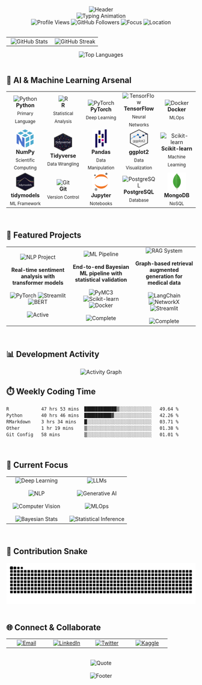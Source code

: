 <div align="center">
  <img src="https://capsule-render.vercel.app/api?type=waving&color=gradient&customColorList=6,11,20&height=180&section=header&text=Chris%20Olande&fontSize=50&fontColor=ffffff&animation=fadeIn&fontAlignY=35&desc=Data%20Scientist%20|%20ML%20Engineer%20|%20NLP%20Enthusiast&descAlignY=55&descAlign=50" alt="Header"/>
</div>

<div align="center">
  <img src="https://readme-typing-svg.demolab.com?font=JetBrains+Mono&weight=500&size=26&duration=3000&pause=1000&color=58A6FF&center=true&vCenter=true&width=1000&height=60&lines=Building+AI+Systems+That+Matter;Statistics+%26+Programming+Student+at+Kenyatta+University;Turning+Complex+Data+Into+Actionable+Insights;" alt="Typing Animation" />
</div>

<div align="center">
  <img src="https://komarev.com/ghpvc/?username=Chrisolande&label=Profile%20Views&color=58A6FF&style=flat-square&exclude_me=true&reset=true" alt="Profile Views" />
  <img src="https://img.shields.io/github/followers/Chrisolande?label=Followers&style=flat-square&color=58A6FF&logo=github" alt="GitHub Followers" />
  <img src="https://img.shields.io/badge/Focus-Machine%20Learning-58A6FF?style=flat-square" alt="Focus"/>
  <img src="https://img.shields.io/badge/Location-Nairobi%2C%20Kenya-58A6FF?style=flat-square&logo=googlemaps" alt="Location"/>
</div>

<br>

<div align="center">
  <table>
    <tr>
      <td align="center" width="50%">
        <img src="https://github-readme-stats.vercel.app/api?username=Chrisolande&theme=github_dark&hide_border=true&include_all_commits=true&count_private=true&show_icons=true&icon_color=58A6FF&title_color=58A6FF&text_color=c9d1d9&bg_color=0d1117&cache_seconds=300" alt="GitHub Stats"/>
      </td>
      <td align="center" width="50%">
        <img src="https://github-readme-streak-stats.herokuapp.com/?user=Chrisolande&theme=github-dark-blue&hide_border=true&background=0d1117&ring=58A6FF&fire=58A6FF&currStreakLabel=58A6FF" alt="GitHub Streak"/>
      </td>
    </tr>
  </table>
</div>

<div align="center">
  <img src="https://github-readme-stats.vercel.app/api/top-langs/?username=Chrisolande&theme=github_dark&hide_border=true&include_all_commits=true&count_private=true&layout=compact&title_color=58A6FF&text_color=c9d1d9&bg_color=0d1117&cache_seconds=1&v=2" alt="Top Languages"/>
</div>

<br>

## 🧠 AI & Machine Learning Arsenal

<div align="center">
  <table>
    <tr>
      <td align="center" width="20%">
        <img src="https://skillicons.dev/icons?i=python" width="48" height="48" alt="Python"/>
        <br><strong>Python</strong>
        <br><sub>Primary Language</sub>
      </td>
      <td align="center" width="20%">
        <img src="https://skillicons.dev/icons?i=r" width="48" height="48" alt="R"/>
        <br><strong>R</strong>
        <br><sub>Statistical Analysis</sub>
      </td>
      <td align="center" width="20%">
        <img src="https://skillicons.dev/icons?i=pytorch" width="48" height="48" alt="PyTorch"/>
        <br><strong>PyTorch</strong>
        <br><sub>Deep Learning</sub>
      </td>
      <td align="center" width="20%">
        <img src="https://skillicons.dev/icons?i=tensorflow" width="48" height="48" alt="TensorFlow"/>
        <br><strong>TensorFlow</strong>
        <br><sub>Neural Networks</sub>
      </td>
      <td align="center" width="20%">
        <img src="https://skillicons.dev/icons?i=docker" width="48" height="48" alt="Docker"/>
        <br><strong>Docker</strong>
        <br><sub>MLOps</sub>
      </td>
    </tr>
    <tr>
      <td align="center" width="20%">
        <img src="https://raw.githubusercontent.com/devicons/devicon/master/icons/numpy/numpy-original.svg" width="48" height="48" alt="NumPy"/>
        <br><strong>NumPy</strong>
        <br><sub>Scientific Computing</sub>
      </td>
      <td align="center" width="20%">
        <img src="https://raw.githubusercontent.com/rstudio/hex-stickers/master/SVG/tidyverse.svg" width="48" height="48" alt="Tidyverse"/>
        <br><strong>Tidyverse</strong>
        <br><sub>Data Wrangling</sub>
      </td>
      <td align="center" width="20%">
        <img src="https://raw.githubusercontent.com/devicons/devicon/master/icons/pandas/pandas-original.svg" width="48" height="48" alt="Pandas"/>
        <br><strong>Pandas</strong>
        <br><sub>Data Manipulation</sub>
      </td>
      <td align="center" width="20%">
        <img src="https://raw.githubusercontent.com/rstudio/hex-stickers/master/SVG/ggplot2.svg" width="48" height="48" alt="ggplot2"/>
        <br><strong>ggplot2</strong>
        <br><sub>Data Visualization</sub>
      </td>
      <td align="center" width="20%">
        <img src="https://upload.wikimedia.org/wikipedia/commons/0/05/Scikit_learn_logo_small.svg" width="48" height="48" alt="Scikit-learn"/>
        <br><strong>Scikit-learn</strong>
        <br><sub>Machine Learning</sub>
      </td>
    </tr>
    <tr>
      <td align="center" width="20%">
        <img src="https://raw.githubusercontent.com/rstudio/hex-stickers/master/SVG/tidymodels.svg" width="48" height="48" alt="tidymodels"/>
        <br><strong>tidymodels</strong>
        <br><sub>ML Framework</sub>
      </td>
      <td align="center" width="20%">
        <img src="https://skillicons.dev/icons?i=git" width="48" height="48" alt="Git"/>
        <br><strong>Git</strong>
        <br><sub>Version Control</sub>
      </td>
      <td align="center" width="20%">
        <img src="https://raw.githubusercontent.com/devicons/devicon/master/icons/jupyter/jupyter-original.svg" width="48" height="48" alt="Jupyter"/>
        <br><strong>Jupyter</strong>
        <br><sub>Notebooks</sub>
      </td>
      <td align="center" width="20%">
        <img src="https://skillicons.dev/icons?i=postgres" width="48" height="48" alt="PostgreSQL"/>
        <br><strong>PostgreSQL</strong>
        <br><sub>Database</sub>
      </td>
      <td align="center" width="20%">
        <img src="https://raw.githubusercontent.com/devicons/devicon/master/icons/mongodb/mongodb-original.svg" width="48" height="48" alt="MongoDB"/>
        <br><strong>MongoDB</strong>
        <br><sub>NoSQL</sub>
      </td>
    </tr>
  </table>
</div>

<br>

## 🚀 Featured Projects

<div align="center">
  <table>
    <tr>
      <td align="center" width="33%">
        <img src="https://img.shields.io/badge/🤖-NLP%20Sentiment%20Analyzer-58A6FF?style=for-the-badge&logo=openai&logoColor=white" alt="NLP Project"/>
        <br><br>
        <strong>Real-time sentiment analysis with transformer models</strong>
        <br><br>
        <img src="https://img.shields.io/badge/PyTorch-EE4C2C?style=flat-square&logo=pytorch&logoColor=white" alt="PyTorch"/>
        <img src="https://img.shields.io/badge/Streamlit-FF4B4B?style=flat-square&logo=streamlit&logoColor=white" alt="Streamlit"/>
        <img src="https://img.shields.io/badge/BERT-FF6F00?style=flat-square&logo=huggingface&logoColor=white" alt="BERT"/>
        <br><br>
        <img src="https://img.shields.io/badge/Status-Active-FF6B35?style=flat-square" alt="Active"/>
      </td>
      <td align="center" width="33%">
        <img src="https://img.shields.io/badge/📊-Bayesian%20ML%20Pipeline-58A6FF?style=for-the-badge&logo=anaconda&logoColor=white" alt="ML Pipeline"/>
        <br><br>
        <strong>End-to-end Bayesian ML pipeline with statistical validation</strong>
        <br><br>
        <img src="https://img.shields.io/badge/PyMC3-FF7F0E?style=flat-square&logo=python&logoColor=white" alt="PyMC3"/>
        <img src="https://img.shields.io/badge/Scikit--learn-F7931E?style=flat-square&logo=scikit-learn&logoColor=white" alt="Scikit-learn"/>
        <img src="https://img.shields.io/badge/Docker-2496ED?style=flat-square&logo=docker&logoColor=white" alt="Docker"/>
        <br><br>
        <img src="https://img.shields.io/badge/Status-Complete-00D4AA?style=flat-square" alt="Complete"/>
      </td>
      <td align="center" width="33%">
        <img src="https://img.shields.io/badge/🏥-Medical%20Graph%20RAG-58A6FF?style=for-the-badge&logo=databricks&logoColor=white" alt="RAG System"/>
        <br><br>
        <strong>Graph-based retrieval augmented generation for medical data</strong>
        <br><br>
        <img src="https://img.shields.io/badge/LangChain-339933?style=flat-square&logo=langchain&logoColor=white" alt="LangChain"/>
        <img src="https://img.shields.io/badge/NetworkX-FF7F0E?style=flat-square&logo=networkx&logoColor=white" alt="NetworkX"/>
        <img src="https://img.shields.io/badge/Streamlit-FF4B4B?style=flat-square&logo=streamlit&logoColor=white" alt="Streamlit"/>
        <br><br>
        <img src="https://img.shields.io/badge/Status-Complete-00D4AA?style=flat-square" alt="Complete"/>
      </td>
    </tr>
  </table>
</div>

<br>

## 📊 Development Activity
<div align="center">
  <img src="https://github-readme-activity-graph.vercel.app/graph?username=Chrisolande&theme=github-compact&hide_border=true&bg_color=0d1117&color=58A6FF&line=58A6FF&point=ffffff" alt="Activity Graph"/>
</div>

## ⏱️ Weekly Coding Time
<!--START_SECTION:waka-->

```txt
R            47 hrs 53 mins  ████████████▒░░░░░░░░░░░░   49.64 %
Python       40 hrs 46 mins  ██████████▓░░░░░░░░░░░░░░   42.26 %
RMarkdown    3 hrs 34 mins   █░░░░░░░░░░░░░░░░░░░░░░░░   03.71 %
Other        1 hr 19 mins    ▒░░░░░░░░░░░░░░░░░░░░░░░░   01.38 %
Git Config   58 mins         ▒░░░░░░░░░░░░░░░░░░░░░░░░   01.01 %
```

<!--END_SECTION:waka-->
<br>

## 🎯 Current Focus

<div align="center">
  <table>
    <tr>
      <td align="center" width="50%">
        <img src="https://img.shields.io/badge/🧠-Deep%20Learning%20Architectures-58A6FF?style=for-the-badge" alt="Deep Learning"/>
        <br><br>
        <img src="https://img.shields.io/badge/🔤-Natural%20Language%20Processing-58A6FF?style=for-the-badge" alt="NLP"/>
        <br><br>
        <img src="https://img.shields.io/badge/👁️-Computer%20Vision-58A6FF?style=for-the-badge" alt="Computer Vision"/>
        <br><br>
        <img src="https://img.shields.io/badge/📊-Bayesian%20Statistics-58A6FF?style=for-the-badge" alt="Bayesian Stats"/>
      </td>
      <td align="center" width="50%">
        <img src="https://img.shields.io/badge/🤖-Large%20Language%20Models-58A6FF?style=for-the-badge" alt="LLMs"/>
        <br><br>
        <img src="https://img.shields.io/badge/🎨-Generative%20AI-58A6FF?style=for-the-badge" alt="Generative AI"/>
        <br><br>
        <img src="https://img.shields.io/badge/⚙️-MLOps%20&%20Deployment-58A6FF?style=for-the-badge" alt="MLOps"/>
        <br><br>
        <img src="https://img.shields.io/badge/🔬-Statistical%20Inference-58A6FF?style=for-the-badge" alt="Statistical Inference"/>
      </td>
    </tr>
  </table>
</div>

<br>

## 🐍 Contribution Snake

<div align="center">
  <img src="https://github.com/Chrisolande/Chrisolande/blob/output/github-contribution-grid-snake-dark.svg" alt="Snake Animation" />
</div>

<br>

## 🌐 Connect & Collaborate

<div align="center">
  <table>
    <tr>
      <td align="center" width="20%">
        <a href="mailto:olandechris@gmail.com">
          <img src="https://img.shields.io/badge/-Email-EA4335?style=for-the-badge&logo=gmail&logoColor=white" alt="Email"/>
        </a>
      </td>
      <td align="center" width="20%">
        <a href="https://www.linkedin.com/in/chris-olande-6557a3238">
          <img src="https://img.shields.io/badge/-LinkedIn-0A66C2?style=for-the-badge&logo=linkedin&logoColor=white" alt="LinkedIn"/>
        </a>
      </td>
      <td align="center" width="20%">
        <a href="https://twitter.com/olande73">
          <img src="https://img.shields.io/badge/🐦-Twitter-1DA1F2?style=for-the-badge&logo=twitter&logoColor=white" alt="Twitter"/>
        </a>
      </td>
      <td align="center" width="20%">
        <a href="https://kaggle.com/chrisolande">
          <img src="https://img.shields.io/badge/-Kaggle-20BEFF?style=for-the-badge&logo=kaggle&logoColor=white" alt="Kaggle"/>
        </a>
      </td>
    </tr>
  </table>
</div>

<br>

<div align="center">
  <img src="https://quotes-github-readme.vercel.app/api?type=horizontal&theme=dark&quote=To%20consult%20the%20statistician%20after%20an%20experiment%20is%20finished%20is%20often%20merely%20to%20ask%20him%20to%20conduct%20a%20post%20mortem%20examination.%20He%20can%20perhaps%20say%20what%20the%20experiment%20died%20of.&author=R.A.%20Fisher" alt="Quote"/>
</div>

<br>

<div align="center">
  <img src="https://capsule-render.vercel.app/api?type=waving&color=gradient&customColorList=6,11,20&height=100&section=footer&text=Thanks%20for%20visiting!&fontSize=16&fontColor=ffffff&animation=twinkling" alt="Footer"/>
</div>
